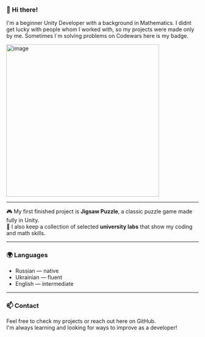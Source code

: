 ### 👋 Hi there!

I'm a beginner Unity Developer with a background in Mathematics. I didnt get lucky with people whom I worked with,
so my projects were made only by me. Sometimes I`m solving problems on Codewars here is my badge.
<td><img width="400" alt="image" src="https://www.codewars.com/users/TGroks/badges/small" /></td> 

---
🎮 My first finished project is **Jigsaw Puzzle**, a classic puzzle game made fully in Unity.  
🧩 I also keep a collection of selected **university labs** that show my coding and math skills.

---

### 🌍 Languages
- Russian — native
- Ukrainian — fluent    
- English — intermediate  

---

### 📫 Contact
Feel free to check my projects or reach out here on GitHub.  
I'm always learning and looking for ways to improve as a developer!

